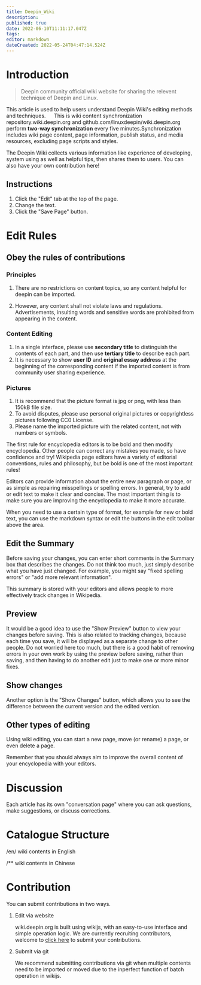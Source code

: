 ```yaml
---
title: Deepin_Wiki
description: 
published: true
date: 2022-06-10T11:11:17.047Z
tags: 
editor: markdown
dateCreated: 2022-05-24T04:47:14.524Z
---
```


# Introduction
 > Deepin community official wiki website for sharing the relevent technique of Deepin and Linux.

This article is used to help users understand Deepin Wiki's editing methods and techniques.
&emsp; This is wiki content synchronization repository.wiki.deepin.org and github.com/linuxdeepin/wiki.deepin.org perform **two-way synchronization** every five minutes.Synchronization includes wiki page content, page information, publish status, and media resources, excluding page scripts and styles.

The Deepin Wiki collects various information like experience of developing, system using  as well as helpful tips, then shares them to users. You can also have your own contribution here!



## Instructions

1. Click the "Edit" tab at the top of the page.
2. Change the text.
3. Click the "Save Page" button.

# Edit Rules

## Obey the rules of contributions

### Principles
1. There are no restrictions on content topics, so any content helpful for deepin can be imported.

1. However, any content shall not violate laws and regulations. Advertisements, insulting words and sensitive words are prohibited from appearing in the content.

### Content Editing
1. In a single interface, please use **secondary title** to distinguish the contents of each part, and then use **tertiary title** to describe each part.
2. It is necessary to show **user ID** and **original essay address** at the beginning of the corresponding content if the imported content is from community user sharing experience.
  
### Pictures
1. It is recommend that the picture format is jpg or png, with less than 150kB file size.
2. To avoid disputes, please use personal original pictures or copyrightless pictures following CC0 License.
3. Please name the imported picture with the related content, not with numbers or symbols.


The first rule for encyclopedia editors is to be bold and then modify encyclopedia. Other people can correct any mistakes you made, so have confidence and try! Wikipedia page editors have a variety of editorial conventions, rules and philosophy, but be bold is one of the most important rules!

Editors can provide information about the entire new paragraph or page, or as simple as repairing misspellings or spelling errors. In general, try to add or edit text to make it clear and concise. The most important thing is to make sure you are improving the encyclopedia to make it more accurate.

When you need to use a certain type of format, for example for new or bold text, you can use the markdown syntax or edit the buttons in the edit toolbar above the area.

## Edit the Summary

Before saving your changes, you can enter short comments in the Summary box that describes the changes. Do not think too much, just simply describe what you have just changed. For example, you might say "fixed spelling errors" or "add more relevant information".

This summary is stored with your editors and allows people to more effectively track changes in Wikipedia.

## Preview

It would be a good idea to use the "Show Preview" button to view your changes before saving. This is also related to tracking changes, because each time you save, it will be displayed as a separate change to other people. Do not worried here too much, but there is a good habit of removing errors in your own work by using the preview before saving, rather than saving, and then having to do another edit just to make one or more minor fixes.

## Show changes

Another option is the "Show Changes" button, which allows you to see the difference between the current version and the edited version.

## Other types of editing

Using wiki editing, you can start a new page, move (or rename) a page, or even delete a page.

Remember that you should always aim to improve the overall content of your encyclopedia with your editors.

# Discussion

Each article has its own "conversation page" where you can ask questions, make suggestions, or discuss corrections.



# Catalogue Structure

/en/ wiki contents in English 

/** wiki contents in Chinese

# Contribution

You can submit contributions in two ways.

1. Edit via website

    wiki.deepin.org is built using wikijs, with an easy-to-use interface and simple operation logic. We are currently recruiting contributors, welcome to [click here](https://wiki.deepin.org/zh/%E5%85%B3%E4%BA%8EDeepin/Deepin_Wiki/%E5%8F%82%E4%B8%8E%E6%90%AD%E5%BB%BA) to submit your contributions. 

2. Submit via git

    We recommend submitting contributions via git when multiple contents need to be imported or moved due to the inperfect function of batch operation in wikijs.




